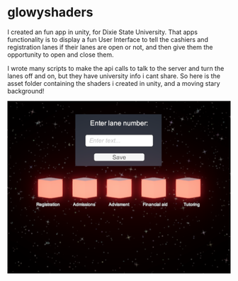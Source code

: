 # glowyshaders

I created an fun app in unity, for Dixie State University. That apps functionality is to display a fun User Interface to tell the cashiers and registration lanes
if their lanes are open or not, and then give them the opportunity to open and close them.

I wrote many scripts to make the api calls to talk to the server and turn the lanes off and on, but they have university info i cant share. So here is the asset folder
containing the shaders i created in unity, and a moving stary background!

![Semantic description of image](/images/RegisterPic.png "Image Title")
